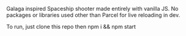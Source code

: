Galaga inspired Spaceship shooter made entirely with vanilla JS. No packages or libraries used other than Parcel for live reloading in dev.

To run, just clone this repo then npm i && npm start
